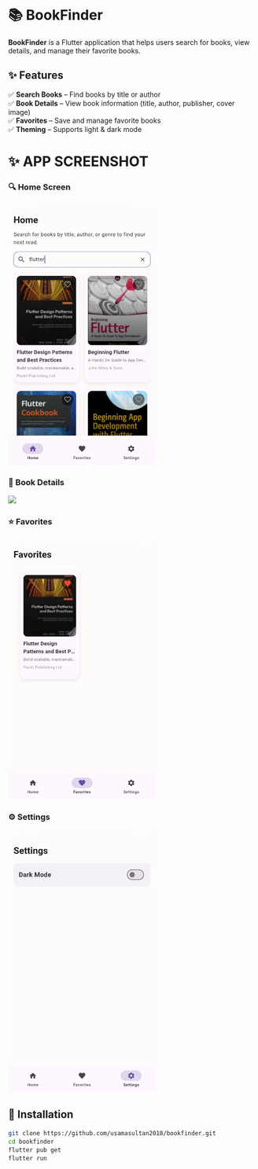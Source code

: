 # 📚 BookFinder  

**BookFinder** is a Flutter application that helps users search for books, view details, and manage their favorite books.  

## ✨ Features  

✅ **Search Books** – Find books by title or author  
✅ **Book Details** – View book information (title, author, publisher, cover image)  
✅ **Favorites** – Save and manage favorite books  
✅ **Theming** – Supports light & dark mode  

# ✨ APP SCREENSHOT 
### 🔍 Home Screen  
<img src="screenshots/home.png" width="300"/>  

### 📖 Book Details  
<img src="screenshots/details.png" width="300"/>  

### ⭐ Favorites  
<img src="screenshots/favorites.png" width="300"/>  

### ⚙ Settings  
<img src="screenshots/setting.png" width="300"/>  



## 🚀 Installation  

```sh
git clone https://github.com/usamasultan2018/bookfinder.git
cd bookfinder
flutter pub get
flutter run

